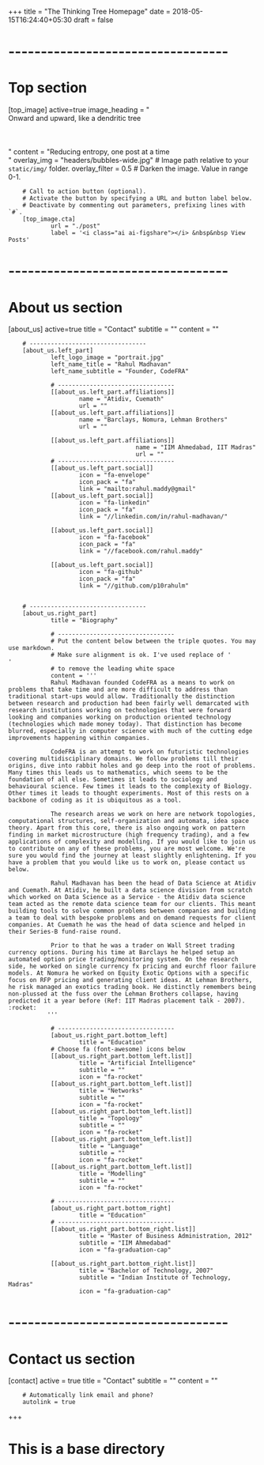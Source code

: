 +++
title = "The Thinking Tree Homepage"
date = 2018-05-15T16:24:40+05:30
draft =  false

# ----------------------------------
# Top section
[top_image]
        active=true
        image_heading = "<br>Onward and upward, like a dendritic tree<br><br><br><br>"
        content = "Reducing entropy, one post at a time<br>"
        overlay_img = "headers/bubbles-wide.jpg"  # Image path relative to your `static/img/` folder.
        overlay_filter = 0.5  # Darken the image. Value in range 0-1.


        # Call to action button (optional).
        # Activate the button by specifying a URL and button label below.
        # Deactivate by commenting out parameters, prefixing lines with `#`.
        [top_image.cta]
                url = "./post"
                label = '<i class="ai ai-figshare"></i> &nbsp&nbsp View Posts'


# ----------------------------------
# About us section
[about_us]
        active=true
        title = "Contact"
        subtitle = ""
        content = ""

        # ---------------------------------
        [about_us.left_part]
                left_logo_image = "portrait.jpg"
                left_name_title = "Rahul Madhavan"
                left_name_subtitle = "Founder, CodeFRA"

                # ---------------------------------
                [[about_us.left_part.affiliations]]
                        name = "Atidiv, Cuemath"
                        url = ""
                [[about_us.left_part.affiliations]]
                        name = "Barclays, Nomura, Lehman Brothers"
                        url = ""

                [[about_us.left_part.affiliations]]
                                        name = "IIM Ahmedabad, IIT Madras"
                                        url = ""
                # ---------------------------------
                [[about_us.left_part.social]]
                        icon = "fa-envelope"
                        icon_pack = "fa"
                        link = "mailto:rahul.maddy@gmail"
                [[about_us.left_part.social]]
                        icon = "fa-linkedin"
                        icon_pack = "fa"
                        link = "//linkedin.com/in/rahul-madhavan/"

                [[about_us.left_part.social]]
                        icon = "fa-facebook"
                        icon_pack = "fa"
                        link = "//facebook.com/rahul.maddy"

                [[about_us.left_part.social]]
                        icon = "fa-github"
                        icon_pack = "fa"
                        link = "//github.com/p10rahulm"


        # ---------------------------------
        [about_us.right_part]
                title = "Biography"

                # ---------------------------------
                # Put the content below between the triple quotes. You may use markdown.
                # Make sure alignment is ok. I've used replace of '                '
                # to remove the leading white space
                content = '''
                Rahul Madhavan founded CodeFRA as a means to work on problems that take time and are more difficult to address than traditional start-ups would allow. Traditionally the distinction between research and production had been fairly well demarcated with research institutions working on technologies that were forward looking and companies working on production oriented technology (technologies which made money today). That distinction has become blurred, especially in computer science with much of the cutting edge improvements happening within companies.

                CodeFRA is an attempt to work on futuristic technologies covering multidisciplinary domains. We follow problems till their origins, dive into rabbit holes and go deep into the root of problems. Many times this leads us to mathematics, which seems to be the foundation of all else. Sometimes it leads to sociology and behavioural science. Few times it leads to the complexity of Biology. Other times it leads to thought experiments. Most of this rests on a backbone of coding as it is ubiquitous as a tool.

                The research areas we work on here are network topologies, computational structures, self-organization and automata, idea space theory. Apart from this core, there is also ongoing work on pattern finding in market microstructure (high frequency trading), and a few applications of complexity and modelling. If you would like to join us to contribute on any of these problems, you are most welcome. We're sure you would find the journey at least slightly enlightening. If you have a problem that you would like us to work on, please contact us below.

                Rahul Madhavan has been the head of Data Science at Atidiv and Cuemath. At Atidiv, he built a data science division from scratch which worked on Data Science as a Service - the Atidiv data science team acted as the remote data science team for our clients. This meant building tools to solve common problems between companies and building a team to deal with bespoke problems and on demand requests for client companies. At Cuemath he was the head of data science and helped in their Series-B fund-raise round.

                Prior to that he was a trader on Wall Street trading currency options. During his time at Barclays he helped setup an automated option price trading/monitoring system. On the research side, he worked on single currency fx pricing and eurchf floor failure models. At Nomura he worked on Equity Exotic Options with a specific focus on RFP pricing and generating client ideas. At Lehman Brothers, he risk managed an exotics trading book. He distinctly remembers being non-plussed at the fuss over the Lehman Brothers collapse, having predicted it a year before (Ref: IIT Madras placement talk - 2007). :rocket:
               '''

                # ---------------------------------
                [about_us.right_part.bottom_left]
                        title = "Education"
                # Choose fa (font-awesome) icons below
                [[about_us.right_part.bottom_left.list]]
                        title = "Artificial Intelligence"
                        subtitle = ""
                        icon = "fa-rocket"
                [[about_us.right_part.bottom_left.list]]
                        title = "Networks"
                        subtitle = ""
                        icon = "fa-rocket"
                [[about_us.right_part.bottom_left.list]]
                        title = "Topology"
                        subtitle = ""
                        icon = "fa-rocket"
                [[about_us.right_part.bottom_left.list]]
                        title = "Language"
                        subtitle = ""
                        icon = "fa-rocket"
                [[about_us.right_part.bottom_left.list]]
                        title = "Modelling"
                        subtitle = ""
                        icon = "fa-rocket"

                # ---------------------------------
                [about_us.right_part.bottom_right]
                        title = "Education"
                # ---------------------------------
                [[about_us.right_part.bottom_right.list]]
                        title = "Master of Business Administration, 2012"
                        subtitle = "IIM Ahmedabad"
                        icon = "fa-graduation-cap"

                [[about_us.right_part.bottom_right.list]]
                        title = "Bachelor of Technology, 2007"
                        subtitle = "Indian Institute of Technology, Madras"
                        icon = "fa-graduation-cap"


# ----------------------------------
# Contact us section
[contact]
        active = true
        title = "Contact"
        subtitle = ""
        content = ""

        # Automatically link email and phone?
        autolink = true


+++

# This is a base directory

